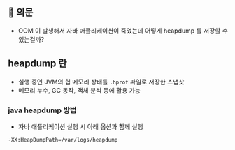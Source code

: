 ## 🤔 의문
* OOM 이 발생해서 자바 애플리케이션이 죽었는데 어떻게 heapdump 를 저장할 수 있는걸까?
## heapdump 란
* 실행 중인 JVM의 힙 메모리 상태를 `.hprof` 파일로 저장한 스냅샷
* 메모리 누수, GC 동작, 객체 분석 등에 활용 가능
### java heapdump 방법
* 자바 애플리케이션 실행 시 아래 옵션과 함께 실행
```
-XX:HeapDumpPath=/var/logs/heapdump
```

